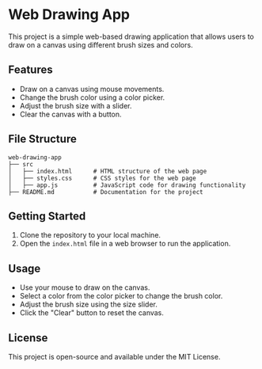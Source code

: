 # Web Drawing App

This project is a simple web-based drawing application that allows users to draw on a canvas using different brush sizes and colors. 

## Features

- Draw on a canvas using mouse movements.
- Change the brush color using a color picker.
- Adjust the brush size with a slider.
- Clear the canvas with a button.

## File Structure

```
web-drawing-app
├── src
│   ├── index.html      # HTML structure of the web page
│   ├── styles.css      # CSS styles for the web page
│   ├── app.js          # JavaScript code for drawing functionality
├── README.md           # Documentation for the project
```

## Getting Started

1. Clone the repository to your local machine.
2. Open the `index.html` file in a web browser to run the application.

## Usage

- Use your mouse to draw on the canvas.
- Select a color from the color picker to change the brush color.
- Adjust the brush size using the size slider.
- Click the "Clear" button to reset the canvas.

## License

This project is open-source and available under the MIT License.